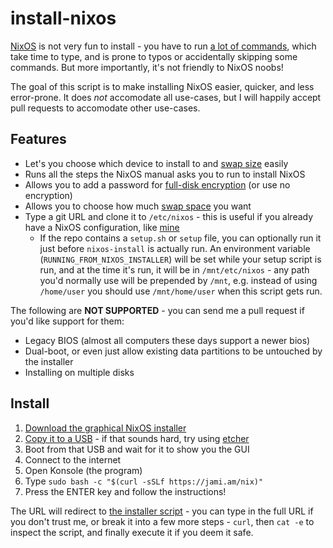 # install-nixos

[NixOS](https://nixos.org) is not very fun to install - you have to run [a lot of commands](https://nixos.org/nixos/manual/index.html#sec-installation-partitioning), which take time to type, and is prone to typos or accidentally skipping some commands. But more importantly, it's not friendly to NixOS noobs!

The goal of this script is to make installing NixOS easier, quicker, and less error-prone. It does *not* accomodate all use-cases, but I will happily accept pull requests to accomodate other use-cases.

## Features

- Let's you choose which device to install to and [swap size](https://web.mit.edu/rhel-doc/5/RHEL-5-manual/Deployment_Guide-en-US/ch-swapspace.html) easily
- Runs all the steps the NixOS manual asks you to run to install NixOS
- Allows you to add a password for [full-disk encryption](https://www.techopedia.com/definition/13623/full-disk-encryption-fde) (or use no encryption)
- Allows you to choose how much [swap space](https://web.mit.edu/rhel-doc/5/RHEL-5-manual/Deployment_Guide-en-US/ch-swapspace.html) you want
- Type a git URL and clone it to `/etc/nixos` - this is useful if you already have a NixOS configuration, like [mine](https://github.com/jamescostian/.config)
  - If the repo contains a `setup.sh` or `setup` file, you can optionally run it just before `nixos-install` is actually run. An environment variable (`RUNNING_FROM_NIXOS_INSTALLER`) will be set while your setup script is run, and at the time it's run, it will be in `/mnt/etc/nixos` - any path you'd normally use will be prepended by `/mnt`, e.g. instead of using `/home/user` you should use `/mnt/home/user` when this script gets run.

The following are **NOT SUPPORTED** - you can send me a pull request if you'd like support for them:

- Legacy BIOS (almost all computers these days support a newer bios)
- Dual-boot, or even just allow existing data partitions to be untouched by the installer
- Installing on multiple disks

## Install

1. [Download the graphical NixOS installer](https://nixos.org/nixos/download.html)
2. [Copy it to a USB](https://nixos.org/nixos/manual/index.html#sec-booting-from-usb) - if that sounds hard, try using [etcher](https://www.balena.io/etcher/)
3. Boot from that USB and wait for it to show you the GUI
4. Connect to the internet
5. Open Konsole (the program)
6. Type `sudo bash -c "$(curl -sSLf https://jami.am/nix)"`
7. Press the ENTER key and follow the instructions!

The URL will redirect to [the installer script](install-nixos.sh) - you can type in the full URL if you don't trust me, or break it into a few more steps - `curl`, then `cat -e` to inspect the script, and finally execute it if you deem it safe.
